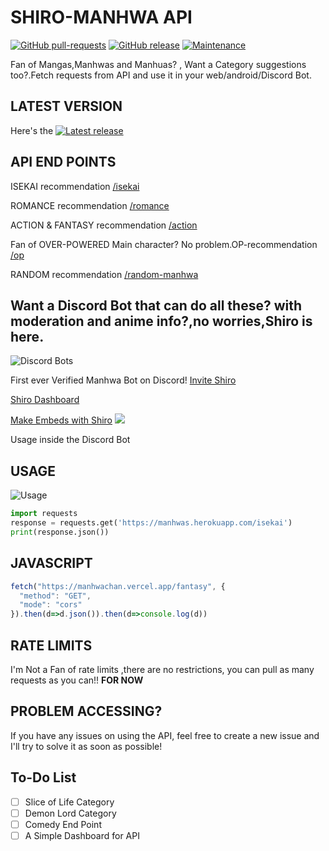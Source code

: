 # SHIRO-MANHWA API
[![GitHub pull-requests](https://img.shields.io/github/issues-pr/sireeshdevaraj/SHIRO-MANHWA-API.svg)](https://GitHub.com/Naereen/StrapDown.js/pull/)
[![GitHub release](https://img.shields.io/github/release/sireeshdevaraj/SHIRO-MANHWA-API.svg)](https://GitHub.com/sireeshdevaraj/SHIRO-MANHWA-API/releases/)
[![Maintenance](https://img.shields.io/badge/Maintained%3F-yes-green.svg)](https://GitHub.com/sireeshdevaraj/SHIRO-MANHWA-API/graphs/commit-activity)

Fan of Mangas,Manhwas and Manhuas? , Want a Category suggestions too?.Fetch requests from API and use it in your web/android/Discord Bot.

## LATEST VERSION

Here's the [![Latest release](https://badgen.net/github/release/sireeshdevaraj/SHIRO-MANHWA-API)](https://manhwachan.vercel.app/)




## API END POINTS
ISEKAI recommendation [/isekai](https://manhwachan.vercel.app/isekai)

ROMANCE recommendation [/romance](https://manhwachan.vercel.app/romance)

ACTION & FANTASY recommendation [/action](https://manhwachan.vercel.app/action)

Fan of OVER-POWERED Main character? No problem.OP-recommendation [/op](https://manhwachan.vercel.app/op)

RANDOM recommendation [/random-manhwa](https://manhwachan.vercel.app/random-manhwa)

## Want a Discord Bot that can do all these? with moderation and anime info?,no worries,Shiro is here.
![Discord Bots](https://top.gg/api/widget/909026192785551371.svg)


First ever Verified Manhwa Bot on Discord!
[Invite Shiro](https://top.gg/bot/909026192785551371)

[Shiro Dashboard](https://shiromanhwa.me/)

[Make Embeds with Shiro](https://shiromanhwa.me/embed)
![](https://user-images.githubusercontent.com/65805722/146648535-e1011b6c-8573-4675-a823-a80ea46cfec4.png)

Usage inside the Discord Bot

## USAGE
![Usage](https://i.imgur.com/bXWY0Jp.gif)
```python
import requests
response = requests.get('https://manhwas.herokuapp.com/isekai')
print(response.json())
```

## JAVASCRIPT
```js
fetch("https://manhwachan.vercel.app/fantasy", {
  "method": "GET",
  "mode": "cors"
}).then(d=>d.json()).then(d=>console.log(d))
```


## RATE LIMITS
I'm Not a Fan of rate limits ,there are no restrictions, you can pull  as many requests as you can!! **FOR NOW**

## PROBLEM ACCESSING?

If you have any issues on using the API, feel free to create a new issue and I'll try to solve it as soon as possible!


## To-Do List
- [ ] Slice of Life Category
- [ ] Demon Lord Category
- [ ] Comedy End Point
- [ ] A Simple Dashboard for API
